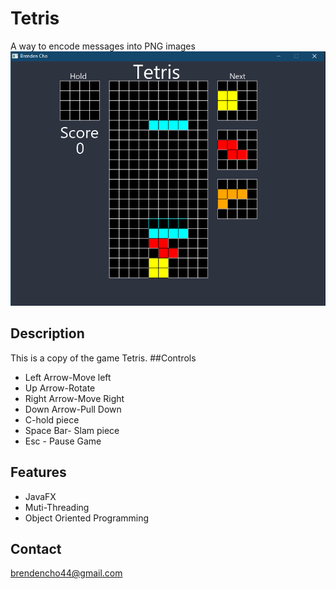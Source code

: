 # Tetris

A way to encode messages into PNG images
![](tetris.png)
## Description
This is a copy of the game Tetris. 
##Controls
* Left Arrow-Move left 
* Up Arrow-Rotate 
* Right Arrow-Move Right 
* Down Arrow-Pull Down 
* C-hold piece
* Space Bar- Slam piece
* Esc - Pause Game
## Features
* JavaFX
* Muti-Threading
* Object Oriented Programming
## Contact
brendencho44@gmail.com
